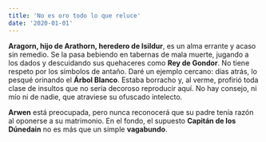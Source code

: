 ```yaml
---
title: 'No es oro todo lo que reluce'
date: '2020-01-01'
---
```


**Aragorn, hijo de Arathorn, heredero de Isildur**, es un alma errante y acaso sin remedio. Se la pasa bebiendo en tabernas de mala muerte, jugando a los dados y descuidando sus quehaceres como **Rey de Gondor**. No tiene respeto por los símbolos de antaño. Daré un ejemplo cercano: días atrás, lo pesqué orinando el **Árbol Blanco**. Estaba borracho y, al verme, profirió toda clase de insultos que no sería decoroso reproducir aquí. No hay consejo, ni mío ni de nadie, que atraviese su ofuscado intelecto.

**Arwen** está preocupada, pero nunca reconocerá que su padre tenía razón al oponerse a su matrimonio. En el fondo, el supuesto **Capitán de los Dúnedain** no es más que un simple **vagabundo**.